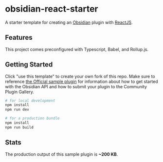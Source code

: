 # obsidian-react-starter

A starter template for creating an [Obsidian](https://obsidian.md/) plugin with [ReactJS](https://reactjs.org/).

## Features

This project comes preconfigured with Typescript, Babel, and Rollup.js.

## Getting Started

Click "use this template" to create your own fork of this repo. Make sure to reference [the Official sample plugin](https://github.com/obsidianmd/obsidian-sample-plugin) for information about how to get started with the Obsidian API and how to submit your plugin to the Community Plugin Gallery.

```bash
# for local development
npm install
npm run dev

# for a production bundle
npm install
npm run build
```

## Stats

The production output of this sample plugin is **~200 KB**.
